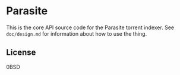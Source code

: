 # Parasite

This is the core API source code for the Parasite torrent indexer. See
`doc/design.md` for information about how to use the thing.

## License

0BSD
